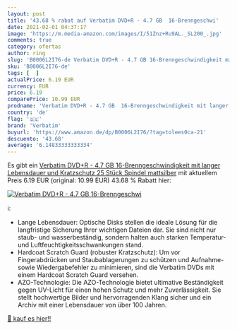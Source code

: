 ```yaml
---
layout: post
title: '43.68 % rabat auf Verbatim DVD+R - 4.7 GB  16-Brenngeschwi'
date: 2021-02-01 04:37:17
image: 'https://m.media-amazon.com/images/I/51Znz+Ru9AL._SL200_.jpg'
comments: true
category: ofertas
author: ring
slug: 'B0006L2I76-de Verbatim DVD+R - 4.7 GB 16-Brenngeschwindigkeit mit langer...'
sku: 'B0006L2I76-de'
tags: [  ]
actualPrice: 6.19 EUR
currency: EUR
price: 6.19
comparePrice: 10.99 EUR
prodname: 'Verbatim DVD+R - 4.7 GB  16-Brenngeschwindigkeit mit langer Lebensdauer und Kratzschutz  25 Stück Spindel  mattsilber'
country: 'de'
flag: '🇩🇪'
brand: 'Verbatim'
buyurl: 'https://www.amazon.de/dp/B0006L2I76/?tag=tolees0ca-21'
descuento: '43.68'
average: '6.14833333333334'
---
```


Es gibt ein [Verbatim DVD+R - 4.7 GB  16-Brenngeschwindigkeit mit langer Lebensdauer und Kratzschutz  25 Stück Spindel  mattsilber](https://www.amazon.de/dp/B0006L2I76/?tag=tolees0ca-21) mit aktuellem Preis 6.19 EUR (original: 10.99 EUR) 43.68 % Rabatt hier:

[![Verbatim DVD+R - 4.7 GB  16-Brenngeschwi](https://m.media-amazon.com/images/I/51Znz+Ru9AL._SL200_.jpg)](https://www.amazon.de/dp/B0006L2I76/?tag=tolees0ca-21)

ℹ️:

- Lange Lebensdauer: Optische Disks stellen die ideale Lösung für die langfristige Sicherung Ihrer wichtigen Dateien dar. Sie sind nicht nur staub- und wasserbeständig, sondern halten auch starken Temperatur- und Luftfeuchtigkeitsschwankungen stand.
- Hardcoat Scratch Guard (robuster Kratzschutz): Um vor Fingerabdrücken und Staubablagerungen zu schützen und Aufnahme- sowie Wiedergabefehler zu minimieren, sind die Verbatim DVDs mit einem Hardcoat Scratch Guard versehen.
- AZO-Technologie: Die AZO-Technologie bietet ultimative Beständigkeit gegen UV-Licht für einen hohen Schutz und mehr Zuverlässigkeit. Sie stellt hochwertige Bilder und hervorragenden Klang sicher und ein Archiv mit einer Lebensdauer von über 100 Jahren.

[🛒 kauf es hier!!](https://www.amazon.de/dp/B0006L2I76/?tag=tolees0ca-21)
